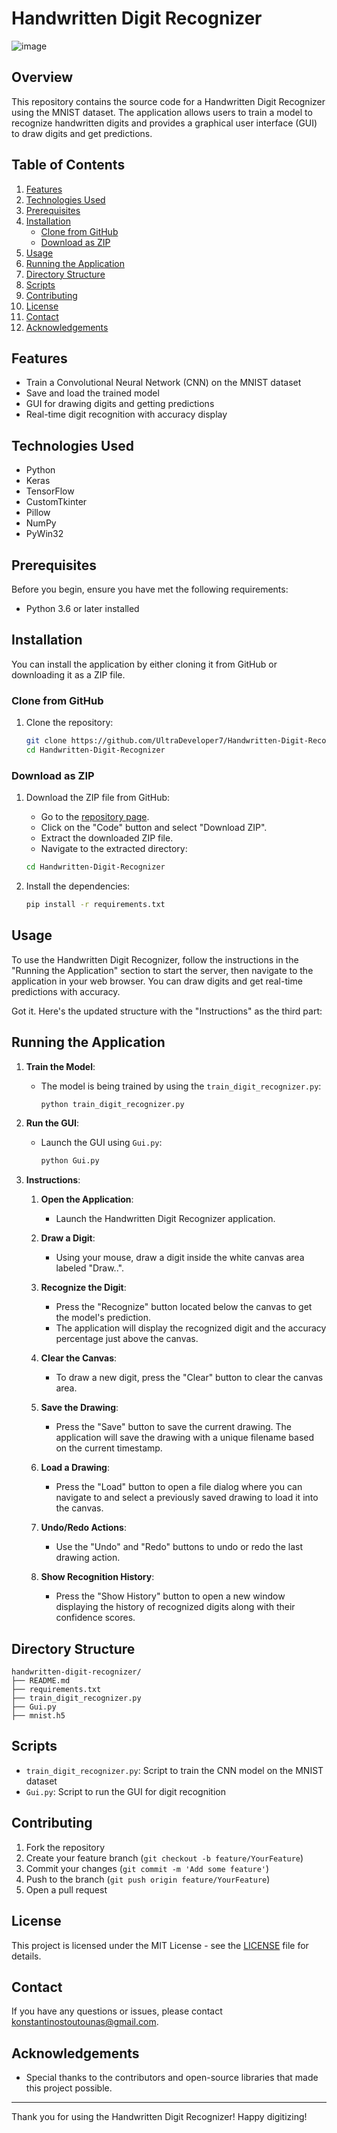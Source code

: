 # Handwritten Digit Recognizer
![image](https://github.com/UltraDeveloper7/Handwritten-Digit-Recognizer/assets/75303541/2ca7f1e8-424c-404d-bca6-fbe29a7cacee)


## Overview
This repository contains the source code for a Handwritten Digit Recognizer using the MNIST dataset. The application allows users to train a model to recognize handwritten digits and provides a graphical user interface (GUI) to draw digits and get predictions.

## Table of Contents
1. [Features](#features)
2. [Technologies Used](#technologies-used)
3. [Prerequisites](#prerequisites)
4. [Installation](#installation)
    - [Clone from GitHub](#clone-from-github)
    - [Download as ZIP](#download-as-zip)
5. [Usage](#usage)
6. [Running the Application](#running-the-application)
7. [Directory Structure](#directory-structure)
8. [Scripts](#scripts)
9. [Contributing](#contributing)
10. [License](#license)
11. [Contact](#contact)
12. [Acknowledgements](#acknowledgements)

## Features
- Train a Convolutional Neural Network (CNN) on the MNIST dataset
- Save and load the trained model
- GUI for drawing digits and getting predictions
- Real-time digit recognition with accuracy display

## Technologies Used
- Python
- Keras
- TensorFlow
- CustomTkinter
- Pillow
- NumPy
- PyWin32

## Prerequisites
Before you begin, ensure you have met the following requirements:
- Python 3.6 or later installed

## Installation
You can install the application by either cloning it from GitHub or downloading it as a ZIP file.

### Clone from GitHub
1. Clone the repository:
    ```bash
    git clone https://github.com/UltraDeveloper7/Handwritten-Digit-Recognizer.git
    cd Handwritten-Digit-Recognizer
    ```

### Download as ZIP
1. Download the ZIP file from GitHub:
    - Go to the [repository page](https://github.com/UltraDeveloper7/Handwritten-Digit-Recognizer).
    - Click on the "Code" button and select "Download ZIP".
    - Extract the downloaded ZIP file.
    - Navigate to the extracted directory:
    ```bash
    cd Handwritten-Digit-Recognizer
    ```

2. Install the dependencies:
    ```bash
    pip install -r requirements.txt
    ```

## Usage
To use the Handwritten Digit Recognizer, follow the instructions in the "Running the Application" section to start the server, then navigate to the application in your web browser. You can draw digits and get real-time predictions with accuracy.

Got it. Here's the updated structure with the "Instructions" as the third part:

## Running the Application

1. **Train the Model**:
   - The model is being trained by using the `train_digit_recognizer.py`:
     ```bash
     python train_digit_recognizer.py
     ```

2. **Run the GUI**:
   - Launch the GUI using `Gui.py`:
     ```bash
     python Gui.py
     ```

3. **Instructions**:

   1. **Open the Application**:
      - Launch the Handwritten Digit Recognizer application.

   2. **Draw a Digit**:
      - Using your mouse, draw a digit inside the white canvas area labeled "Draw..".

   3. **Recognize the Digit**:
      - Press the "Recognize" button located below the canvas to get the model's prediction.
      - The application will display the recognized digit and the accuracy percentage just above the canvas.

   4. **Clear the Canvas**:
      - To draw a new digit, press the "Clear" button to clear the canvas area.

   5. **Save the Drawing**:
      - Press the "Save" button to save the current drawing. The application will save the drawing with a unique filename based on the current timestamp.

   6. **Load a Drawing**:
      - Press the "Load" button to open a file dialog where you can navigate to and select a previously saved drawing to load it into the canvas.

   7. **Undo/Redo Actions**:
      - Use the "Undo" and "Redo" buttons to undo or redo the last drawing action.

   8. **Show Recognition History**:
      - Press the "Show History" button to open a new window displaying the history of recognized digits along with their confidence scores.

## Directory Structure
```
handwritten-digit-recognizer/
├── README.md
├── requirements.txt
├── train_digit_recognizer.py
├── Gui.py
├── mnist.h5
```

## Scripts
- `train_digit_recognizer.py`: Script to train the CNN model on the MNIST dataset
- `Gui.py`: Script to run the GUI for digit recognition

## Contributing
1. Fork the repository
2. Create your feature branch (`git checkout -b feature/YourFeature`)
3. Commit your changes (`git commit -m 'Add some feature'`)
4. Push to the branch (`git push origin feature/YourFeature`)
5. Open a pull request

## License
This project is licensed under the MIT License - see the [LICENSE](LICENSE) file for details.

## Contact
If you have any questions or issues, please contact [konstantinostoutounas@gmail.com](mailto:konstantinostoutounas@gmail.com).

## Acknowledgements
- Special thanks to the contributors and open-source libraries that made this project possible.

---

Thank you for using the Handwritten Digit Recognizer! Happy digitizing!
